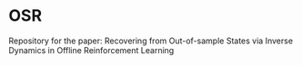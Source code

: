 # OSR
Repository for the paper: Recovering from Out-of-sample States via Inverse Dynamics in Offline Reinforcement Learning
